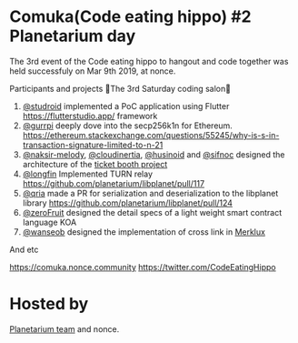 # Comuka(Code eating hippo) #2 Planetarium day

The 3rd event of the Code eating hippo to hangout and code together was held successfuly on Mar 9th 2019, at nonce.

Participants and projects
🦛The 3rd Saturday coding salon🦛

1. [@studroid](github.com/studroid) implemented a PoC application using Flutter https://flutterstudio.app/ framework
1. [@gurrpi](github.com/gurrpi) deeply dove into the secp256k1n for Ethereum. https://ethereum.stackexchange.com/questions/55245/why-is-s-in-transaction-signature-limited-to-n-21
1. [@naksir-melody](github.com/naksir-melody), [@cloudinertia](github.com/cloudinertia), [@husinoid](github.com/husinoid) and [@sifnoc](github.com/sifnoc) designed the architecture of the [ticket booth project](github.com/ethcon-kr/ticketbooth-contracts)
1. [@longfin](github.com/longfin) Implemented TURN relay https://github.com/planetarium/libplanet/pull/117
1. [@qria](github.com/qria) made a PR for serialization and deserialization to the libplanet library https://github.com/planetarium/libplanet/pull/124
1. [@zeroFruit](github.com/zeroFruit) designed the detail specs of a light weight smart contract language KOA
1. [@wanseob](github.com/wanseob) designed the implementation of cross link in [Merklux](https://github.com/commitground/merklux)


And etc

https://comuka.nonce.community
https://twitter.com/CodeEatingHippo


# Hosted by
[Planetarium team](https://planetariumhq.com/) and nonce.
